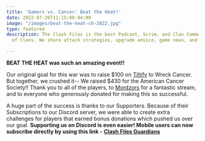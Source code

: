 ```yaml
---
title: 'Gamers vs. Cancer: Beat the Heat!'
date: 2022-07-26T11:15:00-04:00
image: "/images/beat-the-heat-ch-2022.jpg"
type: featured
description: The Clash Files is the best Podcast, Scrim, and Clan Community in Clash
  of Clans. We share attack strategies, upgrade advice, game news, and base design.

---
```

**BEAT THE HEAT was such an amazing event!!**

Our original goal for this war was to raise $100 on [Tiltify](https://tiltify.com/+pods-and-wreck/podsnwreck-vs-cancer) to Wreck Cancer. But together, we crushed it-- We raised $430 for the American Cancer Society!! Thank you to all of the players, to [Mordzors](https://twitch.tv/mordzors) for a fantastic stream, and to everyone who generously donated for making this so successful.

A huge part of the success is thanks to our Supporters. Because of their Subscriptions to our Discord server, we were able to create extra challenges for players that earned bonus donations which pushed us over our goal. **Supporting us on Discord is even easier! Mobile users can now subscribe directly by using this link -** [**Clash Files Guardians**](https://discord.com/channels/101681392651362304/role-subscriptions)